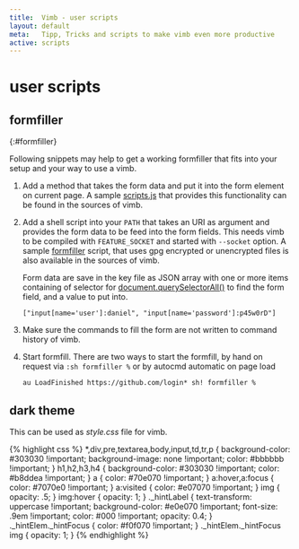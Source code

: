```yaml
---
title:  Vimb - user scripts
layout: default
meta:   Tipp, Tricks and scripts to make vimb even more productive
active: scripts
---
```


# user scripts

## formfiller
{:#formfiller}

Following snippets may help to get a working formfiller that fits into your
setup and your way to use a vimb.

1. Add a method that takes the form data and put it into the form element on
   current page. A sample [scripts.js][ffjs] that provides this functionality
   can be found in the sources of vimb.
2. Add a shell script into your `PATH` that takes an URI as argument and
   provides the form data to be feed into the form fields. This needs vimb to
   be compiled with `FEATURE_SOCKET` and started with `--socket` option. A
   sample [formfiller][ffsh] script, that uses gpg encrypted or unencrypted
   files is also available in the sources of vimb.

   Form data are save in the key file as JSON array with one or more items
   containing of selector for [document.querySelectorAll()][jsqsa] to find the form
   field, and a value to put into.

       ["input[name='user']:daniel", "input[name='password']:p45w0rD"]

3. Make sure the commands to fill the form are not written to command history
   of vimb.
4. Start formfill. There are two ways to start the formfill, by hand on
   request via `:sh formfiller %` or by autocmd automatic on page load

       au LoadFinished https://github.com/login* sh! formfiller %

## dark theme

This can be used as *style.css* file for vimb.

{% highlight css %}
*,div,pre,textarea,body,input,td,tr,p {
    background-color: #303030 !important;
    background-image: none !important;
    color: #bbbbbb !important;
}
h1,h2,h3,h4 {
    background-color: #303030 !important;
    color: #b8ddea !important;
}
a {
    color: #70e070 !important;
}
a:hover,a:focus {
    color: #7070e0 !important;
}
a:visited {
    color: #e07070 !important;
}
img {
    opacity: .5;
}
img:hover {
    opacity: 1;
}
._hintLabel {
    text-transform: uppercase !important;
    background-color: #e0e070 !important;
    font-size: .9em !important;
    color: #000 !important;
    opacity: 0.4;
}
._hintElem._hintFocus {
    color: #f0f070 !important;
}
._hintElem._hintFocus img {
    opacity: 1;
}
{% endhighlight %}

[ffjs]:     https://raw.githubusercontent.com/fanglingsu/vimb/master/examples/formfiller/scripts.js
[ffsh]:     https://raw.githubusercontent.com/fanglingsu/vimb/master/examples/formfiller/formfiller
[jsqsa]:    http://mdn.beonex.com/en/DOM/document.querySelectorAll.html
